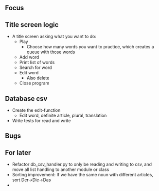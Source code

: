 ## Focus

## Title screen logic
- A title screen asking what you want to do:
    - Play
        - Choose how many words you want to practice, which creates a queue with those words
    - Add word
    - Print list of words
    - Search for word
    - Edit word
        - Also delete
    - Close program

## Database csv
- Create the edit-function
    - Edit word, definite article, plural, translation
- Write tests for read and write

## Bugs


## For later
- Refactor db_csv_handler.py to only be reading and writing to csv, and move all list handling to another module or class
- Sorting improvement: If we have the same noun with different articles, sort Der->Die->Das
- 